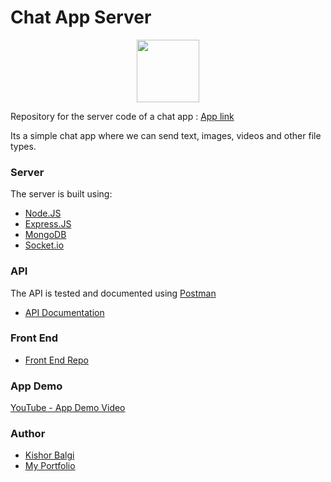 # Chat App Server

<p align="center">
  <img src="https://i.ibb.co/jLT6LbD/Chat-Icon-PNG.png" width="100" height="100" align="center">
<p>
    
Repository for the server code of a chat app : [App link](https://chat-client-kb.herokuapp.com/)

Its a simple chat app where we can send text, images, videos and other file types.
### Server
The server is built using:
 - [Node.JS](https://nodejs.org/en/)
 - [Express.JS](https://expressjs.com/)
 - [MongoDB](https://www.mongodb.com/)
 - [Socket.io](https://socket.io/)
### API
The API is tested and documented using [Postman](https://www.postman.com/)
 - [API Documentation](https://documenter.getpostman.com/view/18487080/UyxjHSHK)
### Front End
 - [Front End Repo](https://github.com/KishorBalgi/chat-client)
### App Demo
 [YouTube - App Demo Video](https://youtu.be/egu07pDQkfQ)

### Author
- [Kishor Balgi](https://github.com/KishorBalgi)
- [My Portfolio](https://kishorbalgi.netlify.app/)
